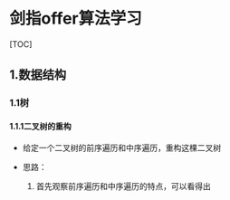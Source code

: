 # 剑指offer算法学习

[TOC]



## 1.数据结构

### 1.1树

#### 1.1.1二叉树的重构

- 给定一个二叉树的前序遍历和中序遍历，重构这棵二叉树

- 思路：
  1. 首先观察前序遍历和中序遍历的特点，可以看得出